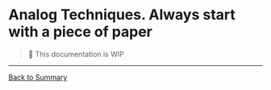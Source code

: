 # Analog Techniques. Always start with a piece of paper

> :construction: This documentation is WIP

---
[Back to Summary](../summary.md)
